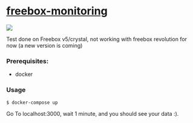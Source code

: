 [freebox-monitoring](https://github.com/tuxtof/freebox-monitoring)
================

![](https://raw.githubusercontent.com/tuxtof/freebox-monitoring/master/screenshot.png)

Test done on Freebox v5/crystal, not working with freebox revolution for now (a new version is coming)

### Prerequisites:
- docker

### Usage

```
$ docker-compose up
```

Go To localhost:3000, wait 1 minute, and you should see your data :).

